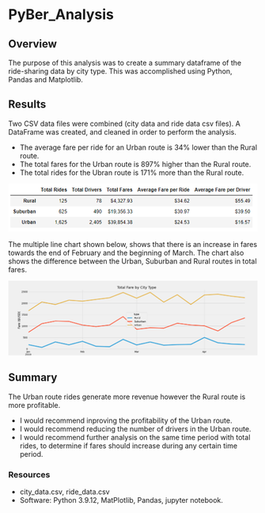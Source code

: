 # PyBer_Analysis

## Overview
The purpose of this analysis was to create a summary dataframe of the ride-sharing data by city type. This was accomplished using Python, Pandas and Matplotlib.

## Results
Two CSV data files were combined (city data and ride data csv files). A DataFrame was created, and cleaned in order to perform the analysis.
  - The average fare per ride for an Urban route is 34% lower than the Rural route.
  - The total fares for the Urban route is 897% higher than the Rural route.
  - The total rides for the Ubran route is 171% more than the Rural route.

![Summary](https://github.com/pcar22/PyBer_Analysis/blob/main/analysis/Summary_DataFrame.png)

The multiple line chart shown below, shows that there is an increase in fares towards the end of February and the beginning of March. The chart also shows the difference between the Urban, Suburban and Rural routes in total fares.

![Total Fare by City Type](https://github.com/pcar22/PyBer_Analysis/blob/main/analysis/TotalFare_CityType.png)

## Summary

The Urban route rides generate more revenue however the Rural route is more profitable. 
- I would recommend inproving the profitability of the Urban route.
- I would recommend reducing the number of drivers in the Urban route.
- I would recommend further analysis on the same time period with total rides, to determine if fares should increase during any certain time period.

### Resources
- city_data.csv, ride_data.csv
- Software: Python 3.9.12, MatPlotlib, Pandas, jupyter notebook.
